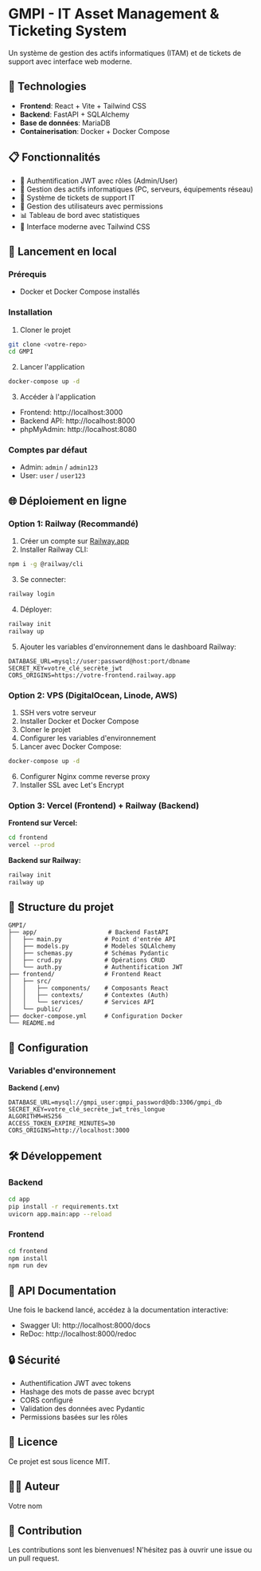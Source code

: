 # GMPI - IT Asset Management & Ticketing System

Un système de gestion des actifs informatiques (ITAM) et de tickets de support avec interface web moderne.

## 🚀 Technologies

- **Frontend**: React + Vite + Tailwind CSS
- **Backend**: FastAPI + SQLAlchemy
- **Base de données**: MariaDB
- **Containerisation**: Docker + Docker Compose

## 📋 Fonctionnalités

- 🔐 Authentification JWT avec rôles (Admin/User)
- 💼 Gestion des actifs informatiques (PC, serveurs, équipements réseau)
- 🎫 Système de tickets de support IT
- 👥 Gestion des utilisateurs avec permissions
- 📊 Tableau de bord avec statistiques
- 🎨 Interface moderne avec Tailwind CSS

## 🏃 Lancement en local

### Prérequis
- Docker et Docker Compose installés

### Installation

1. Cloner le projet
```bash
git clone <votre-repo>
cd GMPI
```

2. Lancer l'application
```bash
docker-compose up -d
```

3. Accéder à l'application
- Frontend: http://localhost:3000
- Backend API: http://localhost:8000
- phpMyAdmin: http://localhost:8080

### Comptes par défaut
- Admin: `admin` / `admin123`
- User: `user` / `user123`

## 🌐 Déploiement en ligne

### Option 1: Railway (Recommandé)

1. Créer un compte sur [Railway.app](https://railway.app)
2. Installer Railway CLI:
```bash
npm i -g @railway/cli
```

3. Se connecter:
```bash
railway login
```

4. Déployer:
```bash
railway init
railway up
```

5. Ajouter les variables d'environnement dans le dashboard Railway:
```
DATABASE_URL=mysql://user:password@host:port/dbname
SECRET_KEY=votre_clé_secrète_jwt
CORS_ORIGINS=https://votre-frontend.railway.app
```

### Option 2: VPS (DigitalOcean, Linode, AWS)

1. SSH vers votre serveur
2. Installer Docker et Docker Compose
3. Cloner le projet
4. Configurer les variables d'environnement
5. Lancer avec Docker Compose:
```bash
docker-compose up -d
```

6. Configurer Nginx comme reverse proxy
7. Installer SSL avec Let's Encrypt

### Option 3: Vercel (Frontend) + Railway (Backend)

**Frontend sur Vercel:**
```bash
cd frontend
vercel --prod
```

**Backend sur Railway:**
```bash
railway init
railway up
```

## 📁 Structure du projet

```
GMPI/
├── app/                    # Backend FastAPI
│   ├── main.py            # Point d'entrée API
│   ├── models.py          # Modèles SQLAlchemy
│   ├── schemas.py         # Schémas Pydantic
│   ├── crud.py            # Opérations CRUD
│   └── auth.py            # Authentification JWT
├── frontend/              # Frontend React
│   ├── src/
│   │   ├── components/    # Composants React
│   │   ├── contexts/      # Contextes (Auth)
│   │   └── services/      # Services API
│   └── public/
├── docker-compose.yml     # Configuration Docker
└── README.md
```

## 🔧 Configuration

### Variables d'environnement

**Backend (.env)**
```env
DATABASE_URL=mysql://gmpi_user:gmpi_password@db:3306/gmpi_db
SECRET_KEY=votre_clé_secrète_jwt_très_longue
ALGORITHM=HS256
ACCESS_TOKEN_EXPIRE_MINUTES=30
CORS_ORIGINS=http://localhost:3000
```

## 🛠️ Développement

### Backend
```bash
cd app
pip install -r requirements.txt
uvicorn app.main:app --reload
```

### Frontend
```bash
cd frontend
npm install
npm run dev
```

## 📝 API Documentation

Une fois le backend lancé, accédez à la documentation interactive:
- Swagger UI: http://localhost:8000/docs
- ReDoc: http://localhost:8000/redoc

## 🔒 Sécurité

- Authentification JWT avec tokens
- Hashage des mots de passe avec bcrypt
- CORS configuré
- Validation des données avec Pydantic
- Permissions basées sur les rôles

## 📄 Licence

Ce projet est sous licence MIT.

## 👨‍💻 Auteur

Votre nom

## 🤝 Contribution

Les contributions sont les bienvenues! N'hésitez pas à ouvrir une issue ou un pull request.
